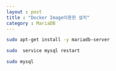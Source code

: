 ```yaml
---
layout : post
title : "Docker Image이용한 설치"
category : MariaDB
---
```

```bash
sudo apt-get install -y mariadb-server
```

```bash
sudo  service mysql restart
```

```bash
sudo mysql
```